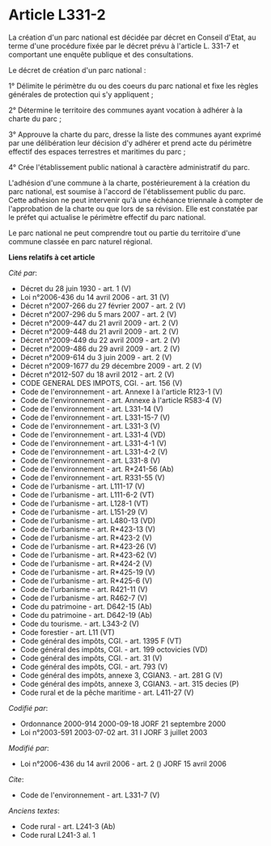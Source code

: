 # Article L331-2

La création d'un parc national est décidée par décret en Conseil d'Etat, au terme d'une procédure fixée par le décret prévu à
l'article L. 331-7 et comportant une enquête publique et des consultations.

Le décret de création d'un parc national :

1° Délimite le périmètre du ou des coeurs du parc national et fixe les règles générales de protection qui s'y appliquent ;

2° Détermine le territoire des communes ayant vocation à adhérer à la charte du parc ;

3° Approuve la charte du parc, dresse la liste des communes ayant exprimé par une délibération leur décision d'y adhérer et
prend acte du périmètre effectif des espaces terrestres et maritimes du parc ;

4° Crée l'établissement public national à caractère administratif du parc.

L'adhésion d'une commune à la charte, postérieurement à la création du parc national, est soumise à l'accord de
l'établissement public du parc. Cette adhésion ne peut intervenir qu'à une échéance triennale à compter de l'approbation de
la charte ou que lors de sa révision. Elle est constatée par le préfet qui actualise le périmètre effectif du parc national.

Le parc national ne peut comprendre tout ou partie du territoire d'une commune classée en parc naturel régional.

**Liens relatifs à cet article**

_Cité par_:

  - Décret du 28 juin 1930 - art. 1 (V)
  - Loi n°2006-436 du 14 avril 2006 - art. 31 (V)
  - Décret n°2007-266 du 27 février 2007 - art. 2 (V)
  - Décret n°2007-296 du 5 mars 2007 - art. 2 (V)
  - Décret n°2009-447 du 21 avril 2009 - art. 2 (V)
  - Décret n°2009-448 du 21 avril 2009 - art. 2 (V)
  - Décret n°2009-449 du 22 avril 2009 - art. 2 (V)
  - Décret n°2009-486 du 29 avril 2009 - art. 2 (V)
  - Décret n°2009-614 du 3 juin 2009 - art. 2 (V)
  - Décret n°2009-1677 du 29 décembre 2009 - art. 2 (V)
  - Décret n°2012-507 du 18 avril 2012 - art. 2 (V)
  - CODE GENERAL DES IMPOTS, CGI. - art. 156 (V)
  - Code de l'environnement - art. Annexe I à l'article R123-1 (V)
  - Code de l'environnement - art. Annexe à l'article R583-4 (V)
  - Code de l'environnement - art. L331-14 (V)
  - Code de l'environnement - art. L331-15-7 (V)
  - Code de l'environnement - art. L331-3 (V)
  - Code de l'environnement - art. L331-4 (VD)
  - Code de l'environnement - art. L331-4-1 (V)
  - Code de l'environnement - art. L331-4-2 (V)
  - Code de l'environnement - art. L331-8 (V)
  - Code de l'environnement - art. R*241-56 (Ab)
  - Code de l'environnement - art. R331-55 (V)
  - Code de l'urbanisme - art. L111-17 (V)
  - Code de l'urbanisme - art. L111-6-2 (VT)
  - Code de l'urbanisme - art. L128-1 (VT)
  - Code de l'urbanisme - art. L151-29 (V)
  - Code de l'urbanisme - art. L480-13 (VD)
  - Code de l'urbanisme - art. R*423-13 (V)
  - Code de l'urbanisme - art. R*423-2 (V)
  - Code de l'urbanisme - art. R*423-26 (V)
  - Code de l'urbanisme - art. R*423-62 (V)
  - Code de l'urbanisme - art. R*424-2 (V)
  - Code de l'urbanisme - art. R*425-19 (V)
  - Code de l'urbanisme - art. R*425-6 (V)
  - Code de l'urbanisme - art. R421-11 (V)
  - Code de l'urbanisme - art. R462-7 (V)
  - Code du patrimoine - art. D642-15 (Ab)
  - Code du patrimoine - art. D642-19 (Ab)
  - Code du tourisme. - art. L343-2 (V)
  - Code forestier - art. L11 (VT)
  - Code général des impôts, CGI. - art. 1395 F (VT)
  - Code général des impôts, CGI. - art. 199 octovicies (VD)
  - Code général des impôts, CGI. - art. 31 (V)
  - Code général des impôts, CGI. - art. 793 (V)
  - Code général des impôts, annexe 3, CGIAN3. - art. 281 G (V)
  - Code général des impôts, annexe 3, CGIAN3. - art. 315 decies (P)
  - Code rural et de la pêche maritime - art. L411-27 (V)

_Codifié par_:

  - Ordonnance 2000-914 2000-09-18 JORF 21 septembre 2000
  - Loi n°2003-591 2003-07-02 art. 31 I JORF 3 juillet 2003

_Modifié par_:

  - Loi n°2006-436 du 14 avril 2006 - art. 2 () JORF 15 avril 2006

_Cite_:

  - Code de l'environnement - art. L331-7 (V)

_Anciens textes_:

  - Code rural - art. L241-3 (Ab)
  - Code rural L241-3 al. 1
